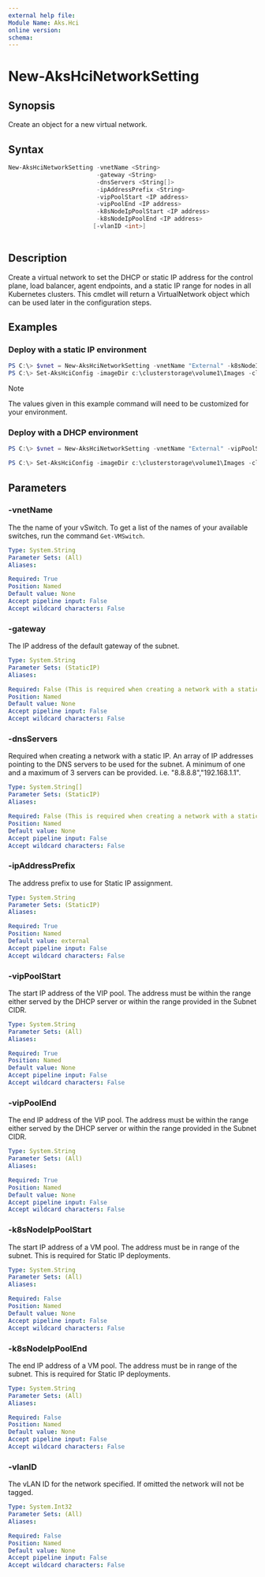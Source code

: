 ```yaml
---
external help file: 
Module Name: Aks.Hci
online version: 
schema: 
---
```


# New-AksHciNetworkSetting

## Synopsis
Create an object for a new virtual network.

## Syntax
```powershell
New-AksHciNetworkSetting -vnetName <String>
                         -gateway <String>
                         -dnsServers <String[]>
                         -ipAddressPrefix <String>
                         -vipPoolStart <IP address>
                         -vipPoolEnd <IP address>
                         -k8sNodeIpPoolStart <IP address>
                         -k8sNodeIpPoolEnd <IP address>
                        [-vlanID <int>]
                    
```

## Description
Create a virtual network to set the DHCP or static IP address for the control plane, load balancer, agent endpoints, and a static IP range for nodes in all Kubernetes clusters. This cmdlet will return a VirtualNetwork object which can be used later in the configuration steps.

## Examples

### Deploy with a static IP environment

```powershell
PS C:\> $vnet = New-AksHciNetworkSetting -vnetName "External" -k8sNodeIpPoolStart "172.16.10.0" -k8sNodeIpPoolEnd "172.16.10.255" -vipPoolStart "172.16.255.0" -vipPoolEnd "172.16.255.254" -ipAddressPrefix "172.16.0.0/16" -gateway "172.16.0.1" -dnsServers "172.16.0.1" 
PS C:\> Set-AksHciConfig -imageDir c:\clusterstorage\volume1\Images -cloudConfigLocation c:\clusterstorage\volume1\Config -vnet $vnet -enableDiagnosticData -cloudservicecidr "172.16.10.10"
```

> [!NOTE]
> The values given in this example command will need to be customized for your environment.

### Deploy with a DHCP environment

```powershell
PS C:\> $vnet = New-AksHciNetworkSetting -vnetName "External" -vipPoolStart "172.16.255.0" -vipPoolEnd "172.16.255.254" 
```

```powershell
PS C:\> Set-AksHciConfig -imageDir c:\clusterstorage\volume1\Images -cloudConfigLocation c:\clusterstorage\volume1\Config -vnet $vnet -enableDiagnosticData -cloudservicecidr "172.16.10.10"
```

## Parameters

### -vnetName
The the name of your vSwitch. To get a list of the names of your available switches, run the command `Get-VMSwitch`.

```yaml
Type: System.String
Parameter Sets: (All)
Aliases:

Required: True
Position: Named
Default value: None
Accept pipeline input: False
Accept wildcard characters: False
```

### -gateway
The IP address of the default gateway of the subnet.

```yaml
Type: System.String
Parameter Sets: (StaticIP)
Aliases:

Required: False (This is required when creating a network with a static IP.)
Position: Named
Default value: None
Accept pipeline input: False
Accept wildcard characters: False
```

### -dnsServers
Required when creating a network with a static IP. An array of IP addresses pointing to the DNS servers to be used for the subnet. A minimum of one and a maximum of 3 servers can be provided. i.e. "8.8.8.8","192.168.1.1".

```yaml
Type: System.String[]
Parameter Sets: (StaticIP)
Aliases:

Required: False (This is required when creating a network with a static IP.)
Position: Named
Default value: None
Accept pipeline input: False
Accept wildcard characters: False
```

### -ipAddressPrefix
The address prefix to use for Static IP assignment.

```yaml
Type: System.String
Parameter Sets: (StaticIP)
Aliases:

Required: True
Position: Named
Default value: external
Accept pipeline input: False
Accept wildcard characters: False
```

### -vipPoolStart
The start IP address of the VIP pool. The address must be within the range either served by the DHCP server or within the range provided in the Subnet CIDR.

```yaml
Type: System.String
Parameter Sets: (All)
Aliases:

Required: True
Position: Named
Default value: None
Accept pipeline input: False
Accept wildcard characters: False
```

### -vipPoolEnd
The end IP address of the VIP pool. The address must be within the range either served by the DHCP server or within the range provided in the Subnet CIDR.

```yaml
Type: System.String
Parameter Sets: (All)
Aliases:

Required: True
Position: Named
Default value: None
Accept pipeline input: False
Accept wildcard characters: False
```

### -k8sNodeIpPoolStart
The start IP address of a VM pool. The address must be in range of the subnet. This is required for Static IP deployments.

```yaml
Type: System.String
Parameter Sets: (All)
Aliases:

Required: False
Position: Named
Default value: None
Accept pipeline input: False
Accept wildcard characters: False
```

### -k8sNodeIpPoolEnd
The end IP address of a VM pool. The address must be in range of the subnet. This is required for Static IP deployments.

```yaml
Type: System.String
Parameter Sets: (All)
Aliases:

Required: False
Position: Named
Default value: None
Accept pipeline input: False
Accept wildcard characters: False
```

### -vlanID
The vLAN ID for the network specified. If omitted the network will not be tagged.

```yaml
Type: System.Int32
Parameter Sets: (All)
Aliases:

Required: False
Position: Named
Default value: None
Accept pipeline input: False
Accept wildcard characters: False
```

<!--- ### -macPoolName
The name of the MAC address pool that you wish to use for the Azure Kubernetes Service host VM. The pool will be created with the New-AksHciMacPoolSetting command.

```yaml
Type: System.String
Parameter Sets: (All)
Aliases:

Required: False
Position: Named
Default value: None
Accept pipeline input: False
Accept wildcard characters: False
```
--->
